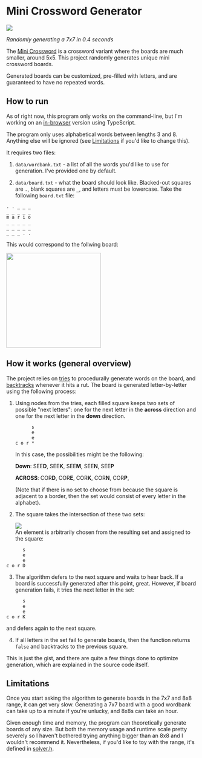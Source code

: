 # Mini Crossword Generator
<img src="https://i.imgur.com/ZycVy0B.gif">

*Randomly generating a 7x7 in 0.4 seconds*


The [Mini Crossword](https://www.nytimes.com/crosswords/game/mini) is a crossword variant where the boards are much smaller, around 5x5. This project randomly generates unique mini crossword boards.

Generated boards can be customized, pre-filled with letters, and are guaranteed to have no repeated words. 

## How to run
As of right now, this program only works on the command-line, but I'm working on an [in-browser](https://github.com/begilbert-sys/make-your-own-crossy) version using TypeScript. 

The program only uses alphabetical words between lengths 3 and 8. Anything else will be ignored (see [Limitations](#limitations) if you'd like to change this).

It requires two files:
1. `data/wordbank.txt` - a list of all the words you'd like to use for generation. I've provided one by default. 

2. `data/board.txt` - what the board should look like. Blacked-out squares are `.`, blank squares are `_`, and letters must be lowercase. Take the following `board.txt` file:
```
. . _ _ _
_ _ _ _ _
m a r i o
_ _ _ _ _
_ _ _ _ _
_ _ _ . .
```
This would correspond to the follwing board:

<img src="https://i.imgur.com/9xDWliu.png" height=250>


## How it works (general overview)
The project relies on [tries](https://en.wikipedia.org/wiki/Trie) to procedurally generate words on the board, and [backtracks](https://en.wikipedia.org/wiki/Backtracking) whenever it hits a rut. The board is generated letter-by-letter using the following process:

1. Using nodes from the tries, each filled square keeps two sets of possible "next letters": one for the next letter in the **across** direction and one for the next letter in the **down** direction. 
    ```
          s
          e
          e
    c o r *
    ```
    In this case, the possibilities might be the following:

    **Down**: SEE**D**, SEE**K**, SEE**M**, SEE**N**, SEE**P**

    **ACROSS**: COR**D**, COR**E**, COR**K**, COR**N**, COR**P**,

    (Note that if there is no set to choose from because the square is adjacent to a border, then the set would consist of every letter in the alphabet). 


2. The square takes the intersection of these two sets:

    <img src="https://latex.codecogs.com/svg.image?\large&space;\left\{D,K,M,N,P\right\}\cap\left\{D,E,K,N,P\right\}\rightarrow\left\{D,K,N,P\right\}"><br>
    An element is arbitrarily chosen from the resulting set and assigned to the square:
```
      s
      e
      e
c o r D
```
3. The algorithm defers to the next square and waits to hear back. If a board is successfully generated after this point, great. However, if board generation fails, it tries the next letter in the set:
```
      s
      e
      e
c o r K
```
and defers again to the next square. 

4. If all letters in the set fail to generate boards, then the function returns `false` and backtracks to the previous square.


This is just the gist, and there are quite a few things done to optimize generation, which are explained in the source code itself. 

## Limitations 
Once you start asking the algorithm to generate boards in the  7x7 and 8x8 range, it can get very slow. Generating a 7x7 board with a good wordbank can take up to a minute if you're unlucky, and 8x8s can take an hour. 

Given enough time and memory, the program can theoretically generate boards of any size. But both the memory usage and runtime scale pretty severely so I haven't bothered trying anything bigger than an 8x8 and I wouldn't recommend it.
Nevertheless, if you'd like to toy with the range, it's defined in [solver.h](https://github.com/begilbert-sys/Mini-Crossword-Generator/blob/main/src/solver.h). 
